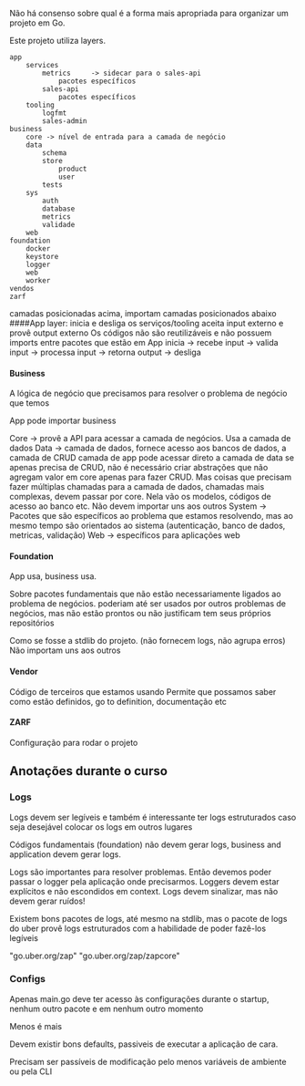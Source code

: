 Não há consenso sobre qual é a forma mais apropriada para organizar um projeto
em Go.

Este projeto utiliza layers.

```
app
    services
        metrics     -> sidecar para o sales-api
            pacotes específicos
        sales-api
            pacotes específicos
    tooling
        logfmt
        sales-admin
business
    core -> nível de entrada para a camada de negócio
    data
        schema
        store
            product
            user
        tests
    sys
        auth
        database
        metrics
        validade
    web
foundation
    docker
    keystore
    logger
    web
    worker
vendos
zarf
```
camadas posicionadas acima, importam camadas posicionados abaixo
####App layer: 
inicia e desliga os serviços/tooling
aceita input externo e provê output externo
Os códigos não são reutilizáveis e não possuem imports entre pacotes que estão em App
inicia -> recebe input -> valida input -> processa input -> retorna output -> desliga

#### Business
A lógica de negócio que precisamos para resolver o problema de negócio que temos

App pode importar business

Core -> provê a API para acessar a camada de negócios. Usa a camada de dados
Data -> camada de dados, fornece acesso aos bancos de dados, a camada de CRUD
camada de app pode acessar direto a camada de data se apenas precisa de CRUD,
não é necessário criar abstrações que não agregam valor em core apenas para 
fazer CRUD. Mas coisas que precisam fazer múltiplas chamadas para a camada de 
dados, chamadas mais complexas, devem passar por core. Nela vão os modelos,
códigos de acesso ao banco etc. Não devem importar uns aos outros
System -> Pacotes que são específicos ao problema que estamos resolvendo, mas
ao mesmo tempo são orientados ao sistema (autenticação, banco de dados, metricas, validação)
Web -> específicos para aplicações web

#### Foundation
App usa, business usa.

Sobre pacotes fundamentais que não estão necessariamente ligados ao problema de negócios.
poderiam até ser usados por outros problemas de negócios, mas não estão prontos
ou não justificam tem seus próprios repositórios

Como se fosse a stdlib do projeto. (não fornecem logs, não agrupa erros)
Não importam uns aos outros

#### Vendor
Código de terceiros que estamos usando
Permite que possamos saber como estão definidos, go to definition, documentação etc

#### ZARF

Configuração para rodar o projeto


## Anotações durante o curso

### Logs
Logs devem ser legíveis e também é interessante ter logs estruturados caso
seja desejável colocar os logs em outros lugares

Códigos fundamentais (foundation) não devem gerar logs, business and application
devem gerar logs.

Logs são importantes para resolver problemas. Então devemos poder passar o
logger pela aplicação onde precisarmos. Loggers devem estar explícitos e não 
escondidos em context. Logs devem sinalizar, mas não devem gerar ruídos!

Existem bons pacotes de logs, até mesmo na stdlib, mas o pacote de logs do 
uber provê logs estruturados com a habilidade de poder fazê-los legíveis

"go.uber.org/zap"
"go.uber.org/zap/zapcore"

### Configs

Apenas main.go deve ter acesso às configurações durante o startup, nenhum outro
pacote e em nenhum outro momento

Menos é mais

Devem existir bons defaults, passiveis de executar a aplicação de cara.

Precisam ser passíveis de modificação pelo menos variáveis de ambiente ou pela
CLI

